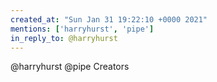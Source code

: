 ```yaml
---
created_at: "Sun Jan 31 19:22:10 +0000 2021"
mentions: ['harryhurst', 'pipe']
in_reply_to: @harryhurst
---
```


@harryhurst @pipe Creators